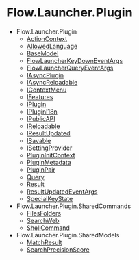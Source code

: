 # Flow.Launcher.Plugin
- Flow.Launcher.Plugin
    - [ActionContext](./flow.launcher.plugin.actioncontext.md)
    - [AllowedLanguage](./flow.launcher.plugin.allowedlanguage.md)
    - [BaseModel](./flow.launcher.plugin.basemodel.md)
    - [FlowLauncherKeyDownEventArgs](./flow.launcher.plugin.flowlauncherkeydowneventargs.md)
    - [FlowLauncherQueryEventArgs](./flow.launcher.plugin.flowlauncherqueryeventargs.md)
    - [IAsyncPlugin](./flow.launcher.plugin.iasyncplugin.md)
    - [IAsyncReloadable](./flow.launcher.plugin.iasyncreloadable.md)
    - [IContextMenu](./flow.launcher.plugin.icontextmenu.md)
    - [IFeatures](./flow.launcher.plugin.ifeatures.md)
    - [IPlugin](./flow.launcher.plugin.iplugin.md)
    - [IPluginI18n](./flow.launcher.plugin.iplugini18n.md)
    - [IPublicAPI](./flow.launcher.plugin.ipublicapi.md)
    - [IReloadable](./flow.launcher.plugin.ireloadable.md)
    - [IResultUpdated](./flow.launcher.plugin.iresultupdated.md)
    - [ISavable](./flow.launcher.plugin.isavable.md)
    - [ISettingProvider](./flow.launcher.plugin.isettingprovider.md)
    - [PluginInitContext](./flow.launcher.plugin.plugininitcontext.md)
    - [PluginMetadata](./flow.launcher.plugin.pluginmetadata.md)
    - [PluginPair](./flow.launcher.plugin.pluginpair.md)
    - [Query](./flow.launcher.plugin.query.md)
    - [Result](./flow.launcher.plugin.result.md)
    - [ResultUpdatedEventArgs](./flow.launcher.plugin.resultupdatedeventargs.md)
    - [SpecialKeyState](./flow.launcher.plugin.specialkeystate.md)
- Flow.Launcher.Plugin.SharedCommands
    - [FilesFolders](./flow.launcher.plugin.sharedcommands.filesfolders.md)
    - [SearchWeb](./flow.launcher.plugin.sharedcommands.searchweb.md)
    - [ShellCommand](./flow.launcher.plugin.sharedcommands.shellcommand.md)
- Flow.Launcher.Plugin.SharedModels
    - [MatchResult](./flow.launcher.plugin.sharedmodels.matchresult.md)
    - [SearchPrecisionScore](./flow.launcher.plugin.sharedmodels.searchprecisionscore.md)

